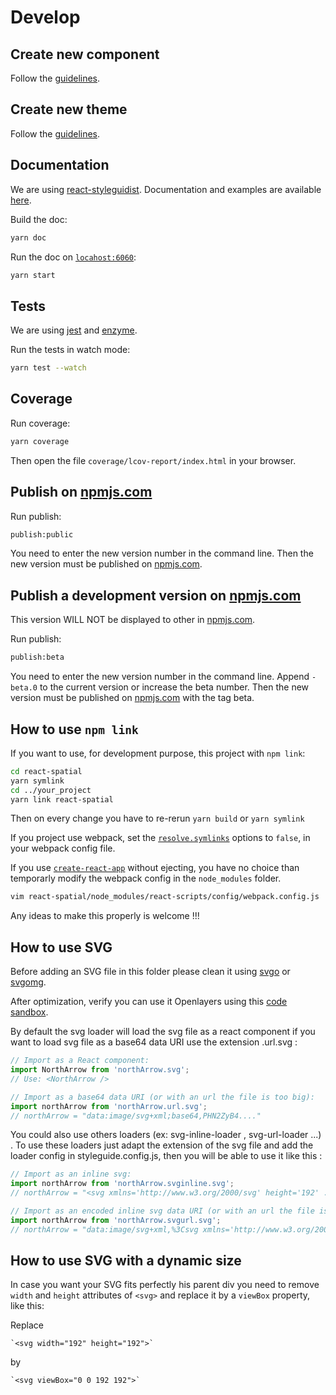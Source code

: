 # Develop

## Create new component

Follow the [guidelines](https://github.com/geops/react-spatial/tree/master/src/components).

## Create new theme

Follow the [guidelines](https://github.com/geops/react-spatial/tree/master/src/themes).

## Documentation

We are using [react-styleguidist](https://react-styleguidist.js.org/).
Documentation and examples are available [here](https://react-spatial.geops.de/).

Build the doc:

```bash
yarn doc
```

Run the doc on [`locahost:6060`](http://locahost:6060/):

```bash
yarn start
```

## Tests

We are using [jest]([https://react-styleguidist.js.org/](https://jestjs.io/docs/en/getting-started.html)) and [enzyme]([https://github.com/airbnb/enzyme](https://airbnb.io/enzyme/)).

Run the tests in watch mode:

```bash
yarn test --watch
```

## Coverage

Run coverage:

```bash
yarn coverage
```

Then open the file `coverage/lcov-report/index.html` in your browser.

## Publish on [npmjs.com](https://www.npmjs.com/package/react-spatial)

Run publish:

```bash
publish:public
```
You need to enter the new version number in the command line.
Then the new version must be published on [npmjs.com](https://www.npmjs.com/package/react-spatial).

## Publish a development version on [npmjs.com](https://www.npmjs.com/package/react-spatial)

This version WILL NOT be displayed to other in [npmjs.com](https://www.npmjs.com/package/react-spatial).

Run publish:

```bash
publish:beta
```

You need to enter the new version number in the command line.
Append `-beta.0` to the current version or increase the beta number.
Then the new version must be published on [npmjs.com](https://www.npmjs.com/package/react-spatial) with the tag beta.

## How to use `npm link`

If you want to use, for development purpose, this project with `npm link`:

```bash
cd react-spatial
yarn symlink
cd ../your_project
yarn link react-spatial
```

Then on every change you have to re-rerun `yarn build` or `yarn symlink`

If you project use webpack, set the [`resolve.symlinks`](https://webpack.js.org/configuration/resolve/#resolve-symlinks) options to `false`, in your webpack config file.

If you use [`create-react-app`](https://github.com/facebook/create-react-app) without ejecting, you have no choice than temporarly modify the webpack config in the `node_modules` folder.

```bash
vim react-spatial/node_modules/react-scripts/config/webpack.config.js
```

Any ideas to make this properly is welcome !!!

## How to use SVG

Before adding an SVG file in this folder please clean it using [svgo](https://www.npmjs.com/package/svgo) or [svgomg](https://jakearchibald.github.io/svgomg/).

After optimization, verify you can use it Openlayers using this [code sandbox](https://codesandbox.io/s/5w5o4mqwlk).

By default the svg loader will load the svg file as a react component if you want to load svg file as a base64 data URI use the extension .url.svg :

```javascript
// Import as a React component:
import NorthArrow from 'northArrow.svg';
// Use: <NorthArrow />

// Import as a base64 data URI (or with an url the file is too big):
import northArrow from 'northArrow.url.svg';
// northArrow = "data:image/svg+xml;base64,PHN2ZyB4...."
```

You could also use others loaders (ex: svg-inline-loader , svg-url-loader ...) .
To use these loaders just adapt the extension of the svg file and add the loader config in styleguide.config.js, then you will be able to use it like this :

```javascript
// Import as an inline svg:
import northArrow from 'northArrow.svginline.svg';
// northArrow = "<svg xmlns='http://www.w3.org/2000/svg' height='192' ...> ... </svg>"

// Import as an encoded inline svg data URI (or with an url the file is too big):
import northArrow from 'northArrow.svgurl.svg';
// northArrow = "data:image/svg+xml,%3Csvg xmlns='http://www.w3.org/2000/svg' height='192' ...%3E ... %3C/svg%3E"
```

## How to use SVG with a dynamic size

In case you want your SVG fits perfectly his parent div you need to remove `width` and `height` attributes of `<svg>` and replace it by a `viewBox` property, like this:

Replace

    `<svg width="192" height="192">`

by

    `<svg viewBox="0 0 192 192">`